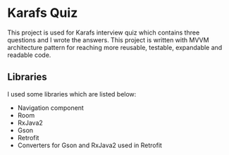 # Karafs Quiz
This project is used for Karafs interview quiz which contains three questions and I wrote the answers. This project is written with MVVM
architecture pattern for reaching more reusable, testable, expandable and readable code.

## Libraries
I used some libraries which are listed below:
- Navigation component
- Room
- RxJava2
- Gson
- Retrofit
- Converters for Gson and RxJava2 used in Retrofit
